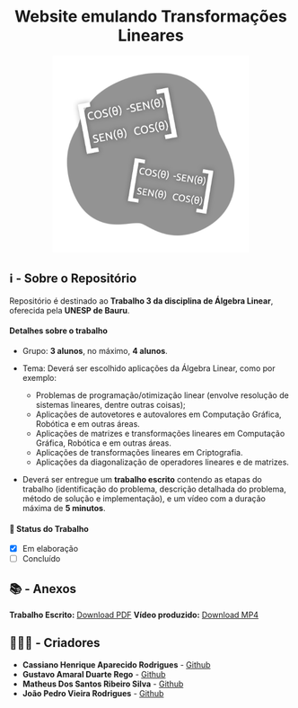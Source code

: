 <h1 align="center"> 
	Website emulando Transformações Lineares
</h1>

<p align="center">
  <img alt="Imagem Sug" src="/images/icon.png" width="350px">
</p>

## ℹ - Sobre o Repositório

Repositório é destinado ao **Trabalho 3 da disciplina de Álgebra Linear**, oferecida pela **UNESP de Bauru**.

#### Detalhes sobre o trabalho

- Grupo: **3 alunos**, no máximo, **4 alunos**.
- Tema: Deverá ser escolhido aplicações da Álgebra Linear, como por exemplo:

  -  Problemas de programação/otimização linear (envolve resolução de sistemas
lineares, dentre outras coisas);
  - Aplicações de autovetores e autovalores em Computação Gráfica, Robótica e em
outras áreas.
  - Aplicações de matrizes e transformações lineares em Computação Gráfica, Robótica e em outras áreas.
  - Aplicações de transformações lineares em Criptografia.
  - Aplicações da diagonalização de operadores lineares e de matrizes.

- Deverá ser entregue um **trabalho escrito** contendo as etapas do trabalho (identificação do problema, descrição detalhada do problema, método de solução e implementação), e um vídeo com a duração máxima de **5 minutos**.

#### 🔔 Status do Trabalho

- [x] Em elaboração
- [ ] Concluído

## 📚 - Anexos

**Trabalho Escrito:** [Download PDF](url)
**Vídeo produzido:** [Download MP4](url)

## 👨🏽‍💻 - Criadores

- **Cassiano Henrique Aparecido Rodrigues** - [Github](https://github.com/kszinhu)
- **Gustavo Amaral Duarte Rego** - [Github](https://github.com/Guga-adr)
- **Matheus Dos Santos Ribeiro Silva** - [Github](https://github.com/MatheusRibeiroS)
- **João Pedro Vieira Rodrigues** - [Github](https://github.com/Jotinha08)